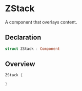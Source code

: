 # ZStack

A component that overlays content.

## Declaration

```swift
struct ZStack : Component
```

## Overview

```swift
ZStack {

}
```
